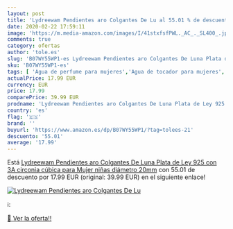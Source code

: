 ```yaml
---
layout: post
title: 'Lydreewam Pendientes aro Colgantes De Lu al 55.01 % de descuento'
date: 2020-02-22 17:59:11
image: 'https://m.media-amazon.com/images/I/41stxfsfPWL._AC_._SL400_.jpg'
comments: true
category: ofertas
author: 'tole.es'
slug: 'B07WY55WP1-es Lydreewam Pendientes aro Colgantes De Luna Plata de Ley...'
sku: 'B07WY55WP1-es'
tags: [ 'Agua de perfume para mujeres','Agua de tocador para mujeres','Almacenaje de adornos festivos','Almacenamiento y organización','Belleza','Fragancias para mujeres','Hogar y cocina','Juguetes','Juguetes electrónicos','Juguetes y juegos','Perfumes y fragancias','Productos para el cuidado de la piel','Sets y juegos para el cuidado de la piel','Videojuegos para niños','de','ley','plata', ]
actualPrice: 17.99 EUR
currency: EUR
price: 17.99
comparePrice: 39.99 EUR
prodname: 'Lydreewam Pendientes aro Colgantes De Luna Plata de Ley 925 con 3A circonia cúbica para Mujer niñas  diámetro 20mm'
country: 'es'
flag: '🇪🇸'
brand: ''
buyurl: 'https://www.amazon.es/dp/B07WY55WP1/?tag=tolees-21'
descuento: '55.01'
average: '17.99'
---
```


Está [Lydreewam Pendientes aro Colgantes De Luna Plata de Ley 925 con 3A circonia cúbica para Mujer niñas  diámetro 20mm](https://www.amazon.es/dp/B07WY55WP1/?tag=tolees-21) con 55.01 de descuento por 17.99 EUR (original: 39.99 EUR) en el siguiente enlace!

[![Lydreewam Pendientes aro Colgantes De Lu](https://m.media-amazon.com/images/I/41stxfsfPWL._AC_._SL400_.jpg)](https://www.amazon.es/dp/B07WY55WP1/?tag=tolees-21)

ℹ️:


[🛒 Ver la oferta!!](https://www.amazon.es/dp/B07WY55WP1/?tag=tolees-21)
